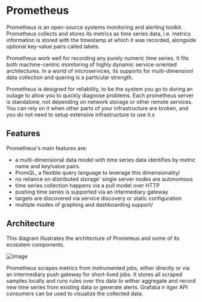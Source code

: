 # Prometheus

Prometheus is an open-source systems monitoring and alerting toolkit. Prometheus collects and stores its metrics as time series data, i.e. metrics information is stored with the timestamp at which it was recorded, alongside optional key-value pairs called labels.

Prometheus work well for recording any purely numeric time series. It fits both machine-centric monitoring of highly dynamic service-oriented architectures. In a world of microservices, its supports for multi-dimensionl data collection and quering is a particular strength.

Prometheus is designed for reliability, to be the system you go to during an outage to allow you to quickly diagnose problems. Each prometheus server is standalone, not depending on network storage or other remote services. You can rely on it when other parts of your infrastructure are broken, and you do not need to setup extensive infrastructure to use it.s

## Features

Prometheus's main features are:

- a multi-dimensional data model with time series data identifies by metric name and key/value pairs.
- PromQL, a flexible query language to leverage this dimensionality/
- no reliance on distributed storage' single server nodes are autonomous
- time series collection happens via a pull model over HTTP
- pushing time series is supported via an intermediary gateway
- targets are discovered via service discovery or static configuration
- multiple modes of graphing and dashboarding support/

## Architecture

This diagram illustrates the architecture of Prometeus and some of its ecosstem components.

![image](https://github.com/rlaisqls/TIL/assets/81006587/42f0f8a0-f205-4814-b475-728dc28e1132)

Prometheus scrapes metrics from instrumented jobs, either directly or via an intermediary push gateway for short-lived jobs. It stores all scraped samples locally and runs rules over this data to wither aggregate and record new time series from existing data or generate alerts. Grafaba ir itger API consumers can be used to visualize the collected data.
